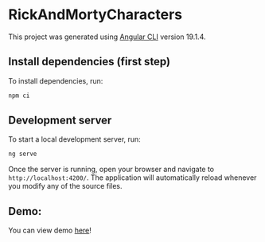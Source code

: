 # RickAndMortyCharacters

This project was generated using [Angular CLI](https://github.com/angular/angular-cli) version 19.1.4.

## Install dependencies (first step)

To install dependencies, run:

```bash
npm ci
```

## Development server

To start a local development server, run:

```bash
ng serve
```

Once the server is running, open your browser and navigate to `http://localhost:4200/`. The application will automatically reload whenever you modify any of the source files.

## Demo:

You can view demo [here](https://rick-and-morty-characters-joaopedro04s-projects.vercel.app/)!
